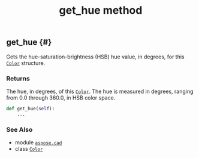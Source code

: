 ﻿---
title: get_hue method
second_title: Aspose.CAD for Python via .NET API References
description: 
type: docs
weight: 60
url: /python-net/aspose.cad/color/get_hue/
is_root: false
---

## get_hue {#}

Gets the hue-saturation-brightness (HSB) hue value, in degrees, for this [`Color`](/cad/python-net/aspose.cad/color) structure.


### Returns 


The hue, in degrees, of this [`Color`](/cad/python-net/aspose.cad/color). The hue is measured in degrees, ranging from 0.0 through 360.0, in HSB color space.


```python
def get_hue(self):
    ...
```





### See Also
* module [`aspose.cad`](../../)
* class [`Color`](/cad/python-net/aspose.cad/color)
